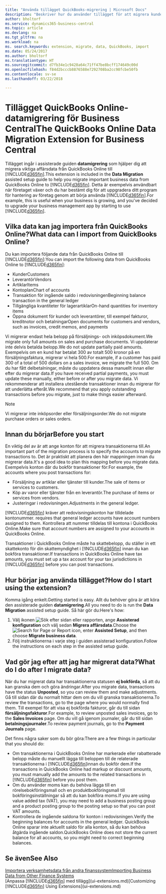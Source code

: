 ```yaml
---
title: "Använda tillägget QuickBooks-migrering | Microsoft Docs"
description: "Beskriver hur du använder tillägget för att migrera kunder, leverantörer, artiklar och konton från QuickBooks Online till Business Central."
author: bholtorf
ms.service: dynamics365-business-central
ms.topic: article
ms.devlang: na
ms.tgt_pltfrm: na
ms.workload: na
ms. search.keywords: extension, migrate, data, QuickBooks, import
ms.date: 05/24/2017
ms.author: bholtorf
ms.translationtype: HT
ms.sourcegitcommit: d7fb34e1c9428a64c71ff47be8bcff174649c00d
ms.openlocfilehash: f84d2bcccb8876588e7292708ba2cc98fcbe50fb
ms.contentlocale: sv-se
ms.lasthandoff: 03/22/2018

---
```


# <a name="the-quickbooks-online-data-migration-extension-for-business-central"></a><span data-ttu-id="a42de-103">Tillägget QuickBooks Online-datamigrering för Business Central</span><span class="sxs-lookup"><span data-stu-id="a42de-103">The QuickBooks Online Data Migration Extension for Business Central</span></span>
<span data-ttu-id="a42de-104">Tillägget ingår i assisterade guiden **datamigrering** som hjälper dig att migrera viktiga affärsdata från QuickBooks Online till [!INCLUDE[d365fin](includes/d365fin_md.md)].</span><span class="sxs-lookup"><span data-stu-id="a42de-104">This extension is included in the **Data Migration** assisted setup guide to help you migrate important business data from QuickBooks Online to [!INCLUDE[d365fin](includes/d365fin_md.md)].</span></span> <span data-ttu-id="a42de-105">Detta är exempelvis användbart när företaget växer och du har bestämt dig för att uppgradera ditt program för hantering av företag genom att börja använda [!INCLUDE[d365fin](includes/d365fin_md.md)].</span><span class="sxs-lookup"><span data-stu-id="a42de-105">For example, this is useful when your business is growing, and you've decided to upgrade your business management app by starting to use [!INCLUDE[d365fin](includes/d365fin_md.md)].</span></span>

## <a name="what-data-can-i-import-from-quickbooks-online"></a><span data-ttu-id="a42de-106">Vilka data kan jag importera från QuickBooks Online?</span><span class="sxs-lookup"><span data-stu-id="a42de-106">What data can I import from QuickBooks Online?</span></span>
<span data-ttu-id="a42de-107">Du kan importera följande data från QuickBooks Online till [!INCLUDE[d365fin](includes/d365fin_md.md)]:</span><span class="sxs-lookup"><span data-stu-id="a42de-107">You can import the following data from QuickBooks Online to [!INCLUDE[d365fin](includes/d365fin_md.md)]:</span></span>  

* <span data-ttu-id="a42de-108">Kunder</span><span class="sxs-lookup"><span data-stu-id="a42de-108">Customers</span></span>
* <span data-ttu-id="a42de-109">Leverantör</span><span class="sxs-lookup"><span data-stu-id="a42de-109">Vendors</span></span>
* <span data-ttu-id="a42de-110">Artiklar</span><span class="sxs-lookup"><span data-stu-id="a42de-110">Items</span></span>
* <span data-ttu-id="a42de-111">Kontoplan</span><span class="sxs-lookup"><span data-stu-id="a42de-111">Chart of accounts</span></span>
* <span data-ttu-id="a42de-112">Transaktion för ingående saldo i redovisningen</span><span class="sxs-lookup"><span data-stu-id="a42de-112">Beginning balance transaction in the general ledger</span></span>
* <span data-ttu-id="a42de-113">Tillgängliga kvantiteter för lagerartiklar</span><span class="sxs-lookup"><span data-stu-id="a42de-113">On-hand quantities for inventory items</span></span>
* <span data-ttu-id="a42de-114">Öppna dokument för kunder och leverantörer, till exempel fakturor, kreditnotor och betalningar</span><span class="sxs-lookup"><span data-stu-id="a42de-114">Open documents for customers and vendors, such as invoices, credit memos, and payments</span></span>

<span data-ttu-id="a42de-115">Vi migrerar endast hela belopp på försäljnings- och inköpsdokument.</span><span class="sxs-lookup"><span data-stu-id="a42de-115">We migrate only full amounts on sales and purchase documents.</span></span> <span data-ttu-id="a42de-116">Vi uppdaterar inte delvis betalda belopp.</span><span class="sxs-lookup"><span data-stu-id="a42de-116">We do not update partially paid amounts.</span></span> <span data-ttu-id="a42de-117">Exempelvis om en kund har betalat 300 av totalt 500 kronor på en försäljningsfaktura, migrerar vi hela 500.</span><span class="sxs-lookup"><span data-stu-id="a42de-117">For example, if a customer has paid 300 of a total of 500 dollars on a sales invoice, we migrate the full 500.</span></span> <span data-ttu-id="a42de-118">Om du har fått delbetalningar, måste du uppdatera dessa manuellt innan eller efter du migrerar data.</span><span class="sxs-lookup"><span data-stu-id="a42de-118">If you have received partial payments, you must update these manually, either before or after you migrate data.</span></span> <span data-ttu-id="a42de-119">Vi rekommenderar att installera utestående transaktioner innan du migrerar för att underlätta efteråt.</span><span class="sxs-lookup"><span data-stu-id="a42de-119">We recommend that you apply outstanding transactions before you migrate, just to make things easier afterward.</span></span>

> [!NOTE]  
>   <span data-ttu-id="a42de-120">Vi migrerar inte inköpsorder eller försäljningsorder.</span><span class="sxs-lookup"><span data-stu-id="a42de-120">We do not migrate purchase orders or sales orders.</span></span>

## <a name="before-you-start"></a><span data-ttu-id="a42de-121">Innan du börjar</span><span class="sxs-lookup"><span data-stu-id="a42de-121">Before you start</span></span>
<span data-ttu-id="a42de-122">En viktig del av är att ange konton för att migrera transaktionerna till.</span><span class="sxs-lookup"><span data-stu-id="a42de-122">An important part of the migration process is to specify the accounts to migrate transactions to.</span></span> <span data-ttu-id="a42de-123">Det är praktiskt att planera den här mappningen innan du migrerar data.</span><span class="sxs-lookup"><span data-stu-id="a42de-123">It's a good idea to plan this mapping before you migrate data.</span></span> <span data-ttu-id="a42de-124">Exempelvis konton där du bokför transaktioner för:</span><span class="sxs-lookup"><span data-stu-id="a42de-124">For example, the accounts where you post transactions for:</span></span>  

* <span data-ttu-id="a42de-125">Försäljning av artiklar eller tjänster till kunder.</span><span class="sxs-lookup"><span data-stu-id="a42de-125">The sale of items or services to customers.</span></span>
* <span data-ttu-id="a42de-126">Köp av varor eller tjänster från en leverantör.</span><span class="sxs-lookup"><span data-stu-id="a42de-126">The purchase of items or services from vendors.</span></span>  
* <span data-ttu-id="a42de-127">Justeringar i redovisningen.</span><span class="sxs-lookup"><span data-stu-id="a42de-127">Adjustments in the general ledger.</span></span>  

[!INCLUDE[d365fin](includes/d365fin_md.md)]<span data-ttu-id="a42de-128"> kräver att redovisningskonton har tilldelade kontonummer.</span><span class="sxs-lookup"><span data-stu-id="a42de-128"> requires that general ledger accounts have account numbers assigned to them.</span></span> <span data-ttu-id="a42de-129">Kontrollera att nummer tilldelas till kontona i QuickBooks Online.</span><span class="sxs-lookup"><span data-stu-id="a42de-129">Make sure that account numbers are assigned to your accounts in QuickBooks Online.</span></span>

<span data-ttu-id="a42de-130">Transaktioner i QuickBooks Online måste ha skattebelopp, du ställer in ett skattekonto för din skattemyndighet i [!INCLUDE[d365fin](includes/d365fin_md.md)] innan du kan bokföra transaktioner.</span><span class="sxs-lookup"><span data-stu-id="a42de-130">If transactions in QuickBooks Online have tax amounts, you must set up a tax account for your tax jurisdictions in [!INCLUDE[d365fin](includes/d365fin_md.md)] before you can post transactions.</span></span>

## <a name="how-do-i-start-using-the-extension"></a><span data-ttu-id="a42de-131">Hur börjar jag använda tillägget?</span><span class="sxs-lookup"><span data-stu-id="a42de-131">How do I start using the extension?</span></span>
<span data-ttu-id="a42de-132">Komma igång enkelt.</span><span class="sxs-lookup"><span data-stu-id="a42de-132">Getting started is easy.</span></span> <span data-ttu-id="a42de-133">Allt du behöver göra är att köra den assisterade guiden **datamigrering**.</span><span class="sxs-lookup"><span data-stu-id="a42de-133">All you need to do is run the **Data Migration** assisted setup guide.</span></span> <span data-ttu-id="a42de-134">Så här gör du:</span><span class="sxs-lookup"><span data-stu-id="a42de-134">Here's how:</span></span>

1. <span data-ttu-id="a42de-135">Välj ikonen ![Sök efter sidan eller rapporten](media/ui-search/search_small.png "ikonen Sök efter sidan eller rapporten"), ange **Assisterad konfiguration** och välj sedan **Migrera affärsdata**.</span><span class="sxs-lookup"><span data-stu-id="a42de-135">Choose the ![Search for Page or Report](media/ui-search/search_small.png "Search for Page or Report icon") icon, enter **Assisted Setup**, and then choose **Migrate business data**.</span></span>
2. <span data-ttu-id="a42de-136">Följ instruktionerna i varje steg i guiden assisterad konfiguration.</span><span class="sxs-lookup"><span data-stu-id="a42de-136">Follow the instructions on each step in the assisted setup guide.</span></span>

## <a name="what-do-i-do-after-i-migrate-data"></a><span data-ttu-id="a42de-137">Vad gör jag efter att jag har migrerat data?</span><span class="sxs-lookup"><span data-stu-id="a42de-137">What do I do after I migrate data?</span></span>
<span data-ttu-id="a42de-138">När du har migrerat data har transaktionerna statusen **ej bokförda**, så att du kan granska dem och göra ändringar.</span><span class="sxs-lookup"><span data-stu-id="a42de-138">After you migrate data, transactions have the status **Unposted**, so you can review them and make adjustments.</span></span> <span data-ttu-id="a42de-139">Gå till sidan där du normalt hittar dem om du vill granska transaktionerna.</span><span class="sxs-lookup"><span data-stu-id="a42de-139">To review the transactions, go to the page where you would normally find them.</span></span> <span data-ttu-id="a42de-140">Till exempel för att visa ej bokförda fakturor, går du till sidan **försäljningsfakturor**.</span><span class="sxs-lookup"><span data-stu-id="a42de-140">For example, to review unposted sales invoices, go to the **Sales Invoices** page.</span></span> <span data-ttu-id="a42de-141">Om du vill gå igenom journaler, går du till sidan **betalningsjournaler**.</span><span class="sxs-lookup"><span data-stu-id="a42de-141">To review payment journals, go to the **Payment Journals** page.</span></span>   

<span data-ttu-id="a42de-142">Det finns några saker som du bör göra:</span><span class="sxs-lookup"><span data-stu-id="a42de-142">There are a few things in particular that you should do:</span></span>

* <span data-ttu-id="a42de-143">Om transaktionerna i QuickBooks Online har markerade eller rabatterade belopp måste du manuellt lägga till beloppen till de relaterade transaktionerna i [!INCLUDE[d365fin](includes/d365fin_md.md)]innan du bokför dem.</span><span class="sxs-lookup"><span data-stu-id="a42de-143">If the transactions in QuickBooks Online had markup or discount amounts, you must manually add the amounts to the related transactions in [!INCLUDE[d365fin](includes/d365fin_md.md)] before you post them.</span></span>
* <span data-ttu-id="a42de-144">Om du använder moms kan du behöva lägga till en rörelsebokföringsmall och en produktbokföringsmall till bokföringsinställningar så att du kan bokföra moms.</span><span class="sxs-lookup"><span data-stu-id="a42de-144">If you are using value added tax (VAT), you may need to add a business posting group and a product posting group to the posting setup so that you can post VAT amounts.</span></span>
* <span data-ttu-id="a42de-145">Kontrollera de ingående saldona för konton i redovisningen.</span><span class="sxs-lookup"><span data-stu-id="a42de-145">Verify the beginning balances for accounts in the general ledger.</span></span> <span data-ttu-id="a42de-146">QuickBooks Online sparar inte aktuellt saldo för alla konton, så du kan behöva åtgärda ingående saldon.</span><span class="sxs-lookup"><span data-stu-id="a42de-146">QuickBooks Online does not store the current balance for all accounts, so you might need to correct beginning balances.</span></span>

## <a name="see-also"></a><span data-ttu-id="a42de-147">Se även</span><span class="sxs-lookup"><span data-stu-id="a42de-147">See Also</span></span>
[<span data-ttu-id="a42de-148">Importera verksamhetsdata från andra finanssystem</span><span class="sxs-lookup"><span data-stu-id="a42de-148">Importing Business Data from Other Finance Systems</span></span>](upload-data.md)  
<span data-ttu-id="a42de-149">[Anpassa [!INCLUDE[d365fin](includes/d365fin_md.md)] med tillägg](ui-extensions.md)</span><span class="sxs-lookup"><span data-stu-id="a42de-149">[Customizing [!INCLUDE[d365fin](includes/d365fin_md.md)] Using Extensions](ui-extensions.md)</span></span>  

